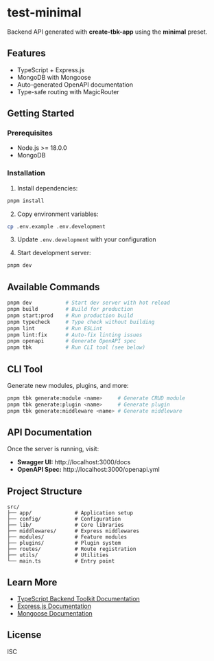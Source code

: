 # test-minimal

Backend API generated with **create-tbk-app** using the **minimal** preset.

## Features

- TypeScript + Express.js
- MongoDB with Mongoose
- Auto-generated OpenAPI documentation
- Type-safe routing with MagicRouter

## Getting Started

### Prerequisites

- Node.js >= 18.0.0
- MongoDB

### Installation

1. Install dependencies:

```bash
pnpm install
```

2. Copy environment variables:

```bash
cp .env.example .env.development
```

3. Update `.env.development` with your configuration

4. Start development server:

```bash
pnpm dev
```

## Available Commands

```bash
pnpm dev           # Start dev server with hot reload
pnpm build         # Build for production
pnpm start:prod    # Run production build
pnpm typecheck     # Type check without building
pnpm lint          # Run ESLint
pnpm lint:fix      # Auto-fix linting issues
pnpm openapi       # Generate OpenAPI spec
pnpm tbk           # Run CLI tool (see below)
```

## CLI Tool

Generate new modules, plugins, and more:

```bash
pnpm tbk generate:module <name>     # Generate CRUD module
pnpm tbk generate:plugin <name>     # Generate plugin
pnpm tbk generate:middleware <name> # Generate middleware
```

## API Documentation

Once the server is running, visit:

- **Swagger UI:** http://localhost:3000/docs
- **OpenAPI Spec:** http://localhost:3000/openapi.yml

## Project Structure

```
src/
├── app/              # Application setup
├── config/           # Configuration
├── lib/              # Core libraries
├── middlewares/      # Express middlewares
├── modules/          # Feature modules
├── plugins/          # Plugin system
├── routes/           # Route registration
├── utils/            # Utilities
└── main.ts           # Entry point
```

## Learn More

- [TypeScript Backend Toolkit Documentation](https://github.com/your-repo)
- [Express.js Documentation](https://expressjs.com/)
- [Mongoose Documentation](https://mongoosejs.com/)

## License

ISC